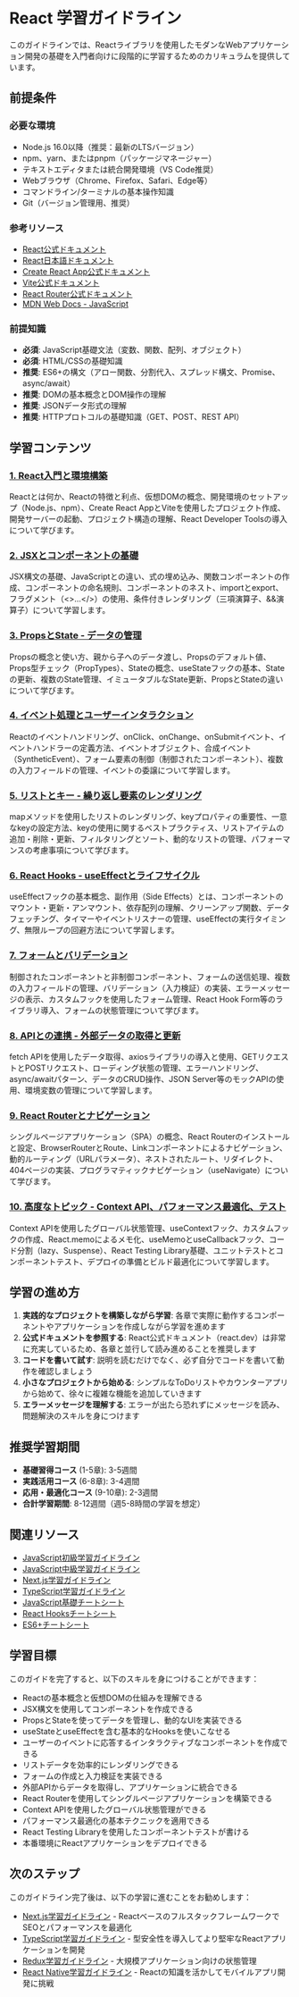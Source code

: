 # React 学習ガイドライン

このガイドラインでは、Reactライブラリを使用したモダンなWebアプリケーション開発の基礎を入門者向けに段階的に学習するためのカリキュラムを提供しています。

## 前提条件
### 必要な環境
- Node.js 16.0以降（推奨：最新のLTSバージョン）
- npm、yarn、またはpnpm（パッケージマネージャー）
- テキストエディタまたは統合開発環境（VS Code推奨）
- Webブラウザ（Chrome、Firefox、Safari、Edge等）
- コマンドライン/ターミナルの基本操作知識
- Git（バージョン管理用、推奨）

### 参考リソース
- [React公式ドキュメント](https://react.dev/)
- [React日本語ドキュメント](https://ja.react.dev/)
- [Create React App公式ドキュメント](https://create-react-app.dev/)
- [Vite公式ドキュメント](https://vitejs.dev/)
- [React Router公式ドキュメント](https://reactrouter.com/)
- [MDN Web Docs - JavaScript](https://developer.mozilla.org/ja/docs/Web/JavaScript)

### 前提知識
- **必須**: JavaScript基礎文法（変数、関数、配列、オブジェクト）
- **必須**: HTML/CSSの基礎知識
- **推奨**: ES6+の構文（アロー関数、分割代入、スプレッド構文、Promise、async/await）
- **推奨**: DOMの基本概念とDOM操作の理解
- **推奨**: JSONデータ形式の理解
- **推奨**: HTTPプロトコルの基礎知識（GET、POST、REST API）

## 学習コンテンツ
### [1. React入門と環境構築](https://fcircle-biz.github.io/tech_docs/guide/programming-languages/javascript-ecosystem/react/react-learning-material-01.html)
Reactとは何か、Reactの特徴と利点、仮想DOMの概念、開発環境のセットアップ（Node.js、npm）、Create React AppとViteを使用したプロジェクト作成、開発サーバーの起動、プロジェクト構造の理解、React Developer Toolsの導入について学びます。

### [2. JSXとコンポーネントの基礎](https://fcircle-biz.github.io/tech_docs/guide/programming-languages/javascript-ecosystem/react/react-learning-material-02.html)
JSX構文の基礎、JavaScriptとの違い、式の埋め込み、関数コンポーネントの作成、コンポーネントの命名規則、コンポーネントのネスト、importとexport、フラグメント（<>...</>）の使用、条件付きレンダリング（三項演算子、&&演算子）について学習します。

### [3. PropsとState - データの管理](https://fcircle-biz.github.io/tech_docs/guide/programming-languages/javascript-ecosystem/react/react-learning-material-03.html)
Propsの概念と使い方、親から子へのデータ渡し、Propsのデフォルト値、Props型チェック（PropTypes）、Stateの概念、useStateフックの基本、Stateの更新、複数のState管理、イミュータブルなState更新、PropsとStateの違いについて学びます。

### [4. イベント処理とユーザーインタラクション](https://fcircle-biz.github.io/tech_docs/guide/programming-languages/javascript-ecosystem/react/react-learning-material-04.html)
Reactのイベントハンドリング、onClick、onChange、onSubmitイベント、イベントハンドラーの定義方法、イベントオブジェクト、合成イベント（SyntheticEvent）、フォーム要素の制御（制御されたコンポーネント）、複数の入力フィールドの管理、イベントの委譲について学習します。

### [5. リストとキー - 繰り返し要素のレンダリング](https://fcircle-biz.github.io/tech_docs/guide/programming-languages/javascript-ecosystem/react/react-learning-material-05.html)
mapメソッドを使用したリストのレンダリング、keyプロパティの重要性、一意なkeyの設定方法、keyの使用に関するベストプラクティス、リストアイテムの追加・削除・更新、フィルタリングとソート、動的なリストの管理、パフォーマンスの考慮事項について学びます。

### [6. React Hooks - useEffectとライフサイクル](https://fcircle-biz.github.io/tech_docs/guide/programming-languages/javascript-ecosystem/react/react-learning-material-06.html)
useEffectフックの基本概念、副作用（Side Effects）とは、コンポーネントのマウント・更新・アンマウント、依存配列の理解、クリーンアップ関数、データフェッチング、タイマーやイベントリスナーの管理、useEffectの実行タイミング、無限ループの回避方法について学習します。

### [7. フォームとバリデーション](https://fcircle-biz.github.io/tech_docs/guide/programming-languages/javascript-ecosystem/react/react-learning-material-07.html)
制御されたコンポーネントと非制御コンポーネント、フォームの送信処理、複数の入力フィールドの管理、バリデーション（入力検証）の実装、エラーメッセージの表示、カスタムフックを使用したフォーム管理、React Hook Form等のライブラリ導入、フォームの状態管理について学びます。

### [8. APIとの連携 - 外部データの取得と更新](https://fcircle-biz.github.io/tech_docs/guide/programming-languages/javascript-ecosystem/react/react-learning-material-08.html)
fetch APIを使用したデータ取得、axiosライブラリの導入と使用、GETリクエストとPOSTリクエスト、ローディング状態の管理、エラーハンドリング、async/awaitパターン、データのCRUD操作、JSON Server等のモックAPIの使用、環境変数の管理について学習します。

### [9. React Routerとナビゲーション](https://fcircle-biz.github.io/tech_docs/guide/programming-languages/javascript-ecosystem/react/react-learning-material-09.html)
シングルページアプリケーション（SPA）の概念、React Routerのインストールと設定、BrowserRouterとRoute、Linkコンポーネントによるナビゲーション、動的ルーティング（URLパラメータ）、ネストされたルート、リダイレクト、404ページの実装、プログラマティックナビゲーション（useNavigate）について学びます。

### [10. 高度なトピック - Context API、パフォーマンス最適化、テスト](https://fcircle-biz.github.io/tech_docs/guide/programming-languages/javascript-ecosystem/react/react-learning-material-10.html)
Context APIを使用したグローバル状態管理、useContextフック、カスタムフックの作成、React.memoによるメモ化、useMemoとuseCallbackフック、コード分割（lazy、Suspense）、React Testing Library基礎、ユニットテストとコンポーネントテスト、デプロイの準備とビルド最適化について学習します。

## 学習の進め方
1. **実践的なプロジェクトを構築しながら学習**: 各章で実際に動作するコンポーネントやアプリケーションを作成しながら学習を進めます
2. **公式ドキュメントを参照する**: React公式ドキュメント（react.dev）は非常に充実しているため、各章と並行して読み進めることを推奨します
3. **コードを書いて試す**: 説明を読むだけでなく、必ず自分でコードを書いて動作を確認しましょう
4. **小さなプロジェクトから始める**: シンプルなToDoリストやカウンターアプリから始めて、徐々に複雑な機能を追加していきます
5. **エラーメッセージを理解する**: エラーが出たら恐れずにメッセージを読み、問題解決のスキルを身につけます

## 推奨学習期間
- **基礎習得コース** (1-5章): 3-5週間
- **実践活用コース** (6-8章): 3-4週間
- **応用・最適化コース** (9-10章): 2-3週間
- **合計学習期間**: 8-12週間（週5-8時間の学習を想定）

## 関連リソース
- [JavaScript初級学習ガイドライン](https://fcircle-biz.github.io/tech_docs/guide/programming-languages/javascript-ecosystem/javascript-beginner/README.html)
- [JavaScript中級学習ガイドライン](https://fcircle-biz.github.io/tech_docs/guide/programming-languages/javascript-ecosystem/javascript-intermediate/README.html)
- [Next.js学習ガイドライン](https://fcircle-biz.github.io/tech_docs/guide/programming-languages/javascript-ecosystem/nextjs/README.html)
- [TypeScript学習ガイドライン](https://fcircle-biz.github.io/tech_docs/guide/programming-languages/javascript-ecosystem/typescript/README.html)
- [JavaScript基礎チートシート](https://fcircle-biz.github.io/tech_docs/cheatsheet/javascript/javascript-cheatsheet.html)
- [React Hooksチートシート](https://fcircle-biz.github.io/tech_docs/cheatsheet/javascript/react-hooks-cheatsheet.html)
- [ES6+チートシート](https://fcircle-biz.github.io/tech_docs/cheatsheet/javascript/es6-cheatsheet.html)

## 学習目標
このガイドを完了すると、以下のスキルを身につけることができます：
- Reactの基本概念と仮想DOMの仕組みを理解できる
- JSX構文を使用してコンポーネントを作成できる
- PropsとStateを使ってデータを管理し、動的なUIを実装できる
- useStateとuseEffectを含む基本的なHooksを使いこなせる
- ユーザーのイベントに応答するインタラクティブなコンポーネントを作成できる
- リストデータを効率的にレンダリングできる
- フォームの作成と入力検証を実装できる
- 外部APIからデータを取得し、アプリケーションに統合できる
- React Routerを使用してシングルページアプリケーションを構築できる
- Context APIを使用したグローバル状態管理ができる
- パフォーマンス最適化の基本テクニックを適用できる
- React Testing Libraryを使用したコンポーネントテストが書ける
- 本番環境にReactアプリケーションをデプロイできる

## 次のステップ
このガイドライン完了後は、以下の学習に進むことをお勧めします：
- [Next.js学習ガイドライン](https://fcircle-biz.github.io/tech_docs/guide/programming-languages/javascript-ecosystem/nextjs/README.html) - ReactベースのフルスタックフレームワークでSEOとパフォーマンスを最適化
- [TypeScript学習ガイドライン](https://fcircle-biz.github.io/tech_docs/guide/programming-languages/javascript-ecosystem/typescript/README.html) - 型安全性を導入してより堅牢なReactアプリケーションを開発
- [Redux学習ガイドライン](https://fcircle-biz.github.io/tech_docs/guide/state-management/redux/README.html) - 大規模アプリケーション向けの状態管理
- [React Native学習ガイドライン](https://fcircle-biz.github.io/tech_docs/guide/mobile/react-native/README.html) - Reactの知識を活かしてモバイルアプリ開発に挑戦
